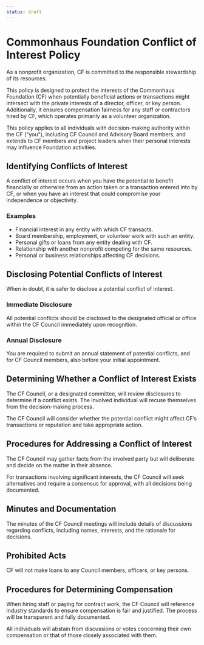 ```yaml
---
status: draft
---
```

# Commonhaus Foundation Conflict of Interest Policy

As a nonprofit organization, CF is committed to the responsible stewardship of its resources.

This policy is designed to protect the interests of the Commonhaus Foundation (CF) when potentially beneficial actions or transactions might intersect with the private interests of a director, officer, or key person.
Additionally, it ensures compensation fairness for any staff or contractors hired by CF, which operates primarily as a volunteer organization.

This policy applies to all individuals with decision-making authority within the CF ("you"), including CF Council and Advisory Board members, and extends to CF members and project leaders when their personal interests may influence Foundation activities.

## Identifying Conflicts of Interest

A conflict of interest occurs when you have the potential to benefit financially or otherwise from an action taken or a transaction entered into by CF, or when you have an interest that could compromise your independence or objectivity.

### Examples

- Financial interest in any entity with which CF transacts.
- Board membership, employment, or volunteer work with such an entity.
- Personal gifts or loans from any entity dealing with CF.
- Relationship with another nonprofit competing for the same resources.
- Personal or business relationships affecting CF decisions.

## Disclosing Potential Conflicts of Interest

When in doubt, it is safer to disclose a potential conflict of interest.

### Immediate Disclosure

All potential conflicts should be disclosed to the designated official or office within the CF Council immediately upon recognition.

### Annual Disclosure

You are required to submit an annual statement of potential conflicts, and for CF Council members, also before your initial appointment.

## Determining Whether a Conflict of Interest Exists

The CF Council, or a designated committee, will review disclosures to determine if a conflict exists. The involved individual will recuse themselves from the decision-making process.

The CF Council will consider whether the potential conflict might affect CF’s transactions or reputation and take appropriate action.

## Procedures for Addressing a Conflict of Interest

The CF Council may gather facts from the involved party but will deliberate and decide on the matter in their absence.

For transactions involving significant interests, the CF Council will seek alternatives and require a consensus for approval, with all decisions being documented.

## Minutes and Documentation

The minutes of the CF Council meetings will include details of discussions regarding conflicts, including names, interests, and the rationale for decisions.

## Prohibited Acts

CF will not make loans to any Council members, officers, or key persons.

## Procedures for Determining Compensation

When hiring staff or paying for contract work, the CF Council will reference industry standards to ensure compensation is fair and justified. The process will be transparent and fully documented.

All individuals will abstain from discussions or votes concerning their own compensation or that of those closely associated with them.
